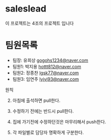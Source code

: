 # saleslead
이 프로젝트는 4조의 프로젝트 입니다

# 팀원목록
- 팀장: 유희상 gogohs1234@naver.com
- 팀원1: 박지용 hottt812@naver.com
- 팀원2: 정종찬 lgsk77@naver.com
- 팀원3: 임연주 lyjyj93@naver.com

원칙 

2. 아침에 출석하면 pull한다.	
1. 수정하기 전에는 반드시 pull한다.

3. 집에 가기전에 수정하던것은 마무리해서 push한다.

4. 각 파일별로 담당자 명확하게 구분한다.